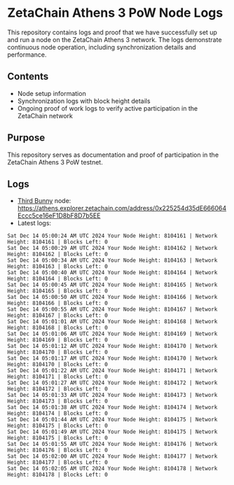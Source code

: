 # ZetaChain Athens 3 PoW Node Logs
This repository contains logs and proof that we have successfully set up and run a node on the ZetaChain Athens 3 network. The logs demonstrate continuous node operation, including synchronization details and performance.

## Contents
- Node setup information
- Synchronization logs with block height details
- Ongoing proof of work logs to verify active participation in the ZetaChain network

## Purpose
This repository serves as documentation and proof of participation in the ZetaChain Athens 3 PoW testnet.

## Logs

- [Third Bunny](https://thirdbunny.xyz/) node: https://athens.explorer.zetachain.com/address/0x225254d35dE666064Eccc5ce16eF1D8bF8D7b5EE
- Latest logs:
```
Sat Dec 14 05:00:24 AM UTC 2024 Your Node Height: 8104161 | Network Height: 8104161 | Blocks Left: 0
Sat Dec 14 05:00:29 AM UTC 2024 Your Node Height: 8104162 | Network Height: 8104162 | Blocks Left: 0
Sat Dec 14 05:00:34 AM UTC 2024 Your Node Height: 8104163 | Network Height: 8104163 | Blocks Left: 0
Sat Dec 14 05:00:40 AM UTC 2024 Your Node Height: 8104164 | Network Height: 8104164 | Blocks Left: 0
Sat Dec 14 05:00:45 AM UTC 2024 Your Node Height: 8104165 | Network Height: 8104165 | Blocks Left: 0
Sat Dec 14 05:00:50 AM UTC 2024 Your Node Height: 8104166 | Network Height: 8104166 | Blocks Left: 0
Sat Dec 14 05:00:55 AM UTC 2024 Your Node Height: 8104167 | Network Height: 8104167 | Blocks Left: 0
Sat Dec 14 05:01:01 AM UTC 2024 Your Node Height: 8104168 | Network Height: 8104168 | Blocks Left: 0
Sat Dec 14 05:01:06 AM UTC 2024 Your Node Height: 8104169 | Network Height: 8104169 | Blocks Left: 0
Sat Dec 14 05:01:12 AM UTC 2024 Your Node Height: 8104170 | Network Height: 8104170 | Blocks Left: 0
Sat Dec 14 05:01:17 AM UTC 2024 Your Node Height: 8104170 | Network Height: 8104170 | Blocks Left: 0
Sat Dec 14 05:01:22 AM UTC 2024 Your Node Height: 8104171 | Network Height: 8104171 | Blocks Left: 0
Sat Dec 14 05:01:27 AM UTC 2024 Your Node Height: 8104172 | Network Height: 8104172 | Blocks Left: 0
Sat Dec 14 05:01:33 AM UTC 2024 Your Node Height: 8104173 | Network Height: 8104173 | Blocks Left: 0
Sat Dec 14 05:01:38 AM UTC 2024 Your Node Height: 8104174 | Network Height: 8104174 | Blocks Left: 0
Sat Dec 14 05:01:44 AM UTC 2024 Your Node Height: 8104175 | Network Height: 8104175 | Blocks Left: 0
Sat Dec 14 05:01:49 AM UTC 2024 Your Node Height: 8104175 | Network Height: 8104175 | Blocks Left: 0
Sat Dec 14 05:01:55 AM UTC 2024 Your Node Height: 8104176 | Network Height: 8104176 | Blocks Left: 0
Sat Dec 14 05:02:00 AM UTC 2024 Your Node Height: 8104177 | Network Height: 8104177 | Blocks Left: 0
Sat Dec 14 05:02:05 AM UTC 2024 Your Node Height: 8104178 | Network Height: 8104178 | Blocks Left: 0
```

